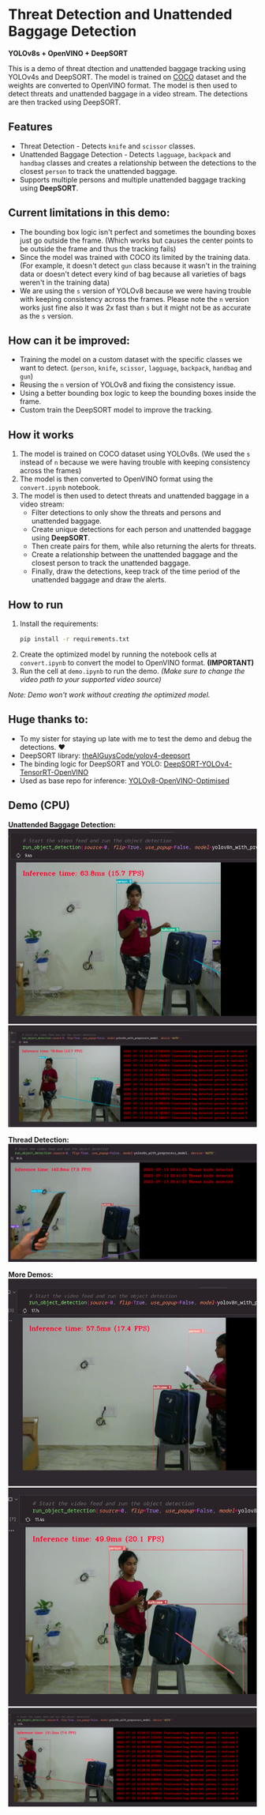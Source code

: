 # Threat Detection and Unattended Baggage Detection
__YOLOv8s + OpenVINO + DeepSORT__

This is a demo of threat dtection and unattended baggage tracking using YOLOv4s and DeepSORT. The model is trained on [COCO](https://cocodataset.org/#home) dataset and the weights are converted to OpenVINO format. The model is then used to detect threats and unattended baggage in a video stream. The detections are then tracked using DeepSORT.

## Features
- Threat Detection - Detects `knife` and `scissor` classes.
- Unattended Baggage Detection - Detects `lagguage`, `backpack` and `handbag` classes and creates a relationship between the detections to the closest `person` to track the unattended baggage.
- Supports multiple persons and multiple unattended baggage tracking using __DeepSORT__.

## Current limitations in this demo:
- The bounding box logic isn't perfect and sometimes the bounding boxes just go outside the frame. (Which works but causes the center points to be outside the frame and thus the tracking fails)
- Since the model was trained with COCO its limited by the training data. (For example, it doesn't detect `gun` class because it wasn't in the training data or doesn't detect every kind of bag because all varieties of bags weren't in the training data)
- We are using the `s` version of YOLOv8 because we were having trouble with keeping consistency across the frames. Please note the `n` version works just fine also it was 2x fast than `s` but it might not be as accurate as the `s` version.

## How can it be improved:
- Training the model on a custom dataset with the specific classes we want to detect. (`person`, `knife`, `scissor`, `lagguage`, `backpack`, `handbag` and `gun`)
- Reusing the `n` version of YOLOv8 and fixing the consistency issue.
- Using a better bounding box logic to keep the bounding boxes inside the frame.
- Custom train the DeepSORT model to improve the tracking.

## How it works
1. The model is trained on COCO dataset using YOLOv8s. (We used the `s` instead of `n` because we were having trouble with keeping consistency across the frames)
2. The model is then converted to OpenVINO format using the `convert.ipynb` notebook.
3. The model is then used to detect threats and unattended baggage in a video stream:
    - Filter detections to only show the threats and persons and unattended baggage.
    - Create unique detections for each person and unattended baggage using __DeepSORT__.
    - Then create pairs for them, while also returning the alerts for threats.
    - Create a relationship between the unattended baggage and the closest person to track the unattended baggage.
    - Finally, draw the detections, keep track of the time period of the unattended baggage and draw the alerts.

## How to run
1. Install the requirements:
    ```bash
    pip install -r requirements.txt
    ```
2. Create the optimized model by running the notebook cells at `convert.ipynb` to convert the model to OpenVINO format. **(IMPORTANT)**
2. Run the cell at `demo.ipynb` to run the demo. _(Make sure to change the video path to your supported video source)_
    
_Note: Demo won't work without creating the optimized model._

## Huge thanks to:
- To my sister for staying up late with me to test the demo and debug the detections. :heart:
- DeepSORT library: [theAIGuysCode/yolov4-deepsort](https://github.com/theAIGuysCode/yolov4-deepsort)
- The binding logic for DeepSORT and YOLO: [DeepSORT-YOLOv4-TensorRT-OpenVINO](https://github.com/MatPiech/DeepSORT-YOLOv4-TensorRT-OpenVINO)
- Used as base repo for inference: [YOLOv8-OpenVINO-Optimised](https://github.com/AJV009/YOLOv8-OpenVINO-Optimised)

## Demo (CPU)

__Unattended Baggage Detection:__
![demo1](demoImages/demo1.png)
![demo2](demoImages/demo2.png)

__Thread Detection:__
![demo1](demoImages/demo3.png)

__More Demos:__
![demo1](demoImages/demo4.png)
![demo1](demoImages/demo5.png)
![demo1](demoImages/demo6.png)
